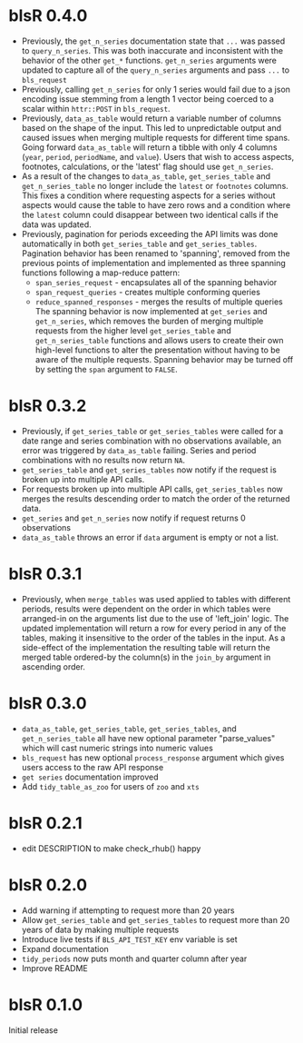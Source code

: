 # blsR 0.4.0

  * Previously, the `get_n_series` documentation state that `...` was passed to
  `query_n_series`. This was both inaccurate and inconsistent with the behavior 
  of the other `get_*` functions. `get_n_series` arguments were updated to 
  capture all of the `query_n_series` arguments and pass `...` to `bls_request`
  * Previously, calling `get_n_series` for only 1 series would fail due to a
  json encoding issue stemming from a length 1 vector being coerced to a scalar
  within `httr::POST` in `bls_request`.
  * Previously, `data_as_table` would return a variable number of columns based
  on the shape of the input. This led to unpredictable output and caused issues
  when merging multiple requests for different time spans. Going forward
  `data_as_table` will return a tibble with only 4 columns (`year`, `period`, 
  `periodName`, and `value`). Users that wish to access aspects, footnotes,
  calculations, or the 'latest' flag should use `get_n_series`.
  * As a result of the changes to `data_as_table`, `get_series_table` and 
  `get_n_series_table` no longer include the `latest` or `footnotes` columns.
  This fixes a condition where requesting aspects for a series without aspects
  would cause the table to have zero rows and a condition where the `latest`
  column could disappear between two identical calls if the data was updated.
  * Previously, pagination for periods exceeding the API limits was done 
  automatically in both `get_series_table` and `get_series_tables`. Pagination 
  behavior has been renamed to 'spanning', removed from the previous points of
  implementation and implemented as three spanning functions following a 
  map-reduce pattern:
    * `span_series_request` - encapsulates all of the spanning behavior
    * `span_request_queries` - creates multiple conforming queries
    * `reduce_spanned_responses` - merges the results of multiple queries
  The spanning behavior is now implemented at `get_series` and `get_n_series`,
  which removes the burden of merging multiple requests from the higher level
  `get_series_table` and `get_n_series_table` functions and allows users to
  create their own high-level functions to alter the presentation without having
  to be aware of the multiple requests. Spanning behavior may be turned off by 
  setting the `span` argument to `FALSE`.

# blsR 0.3.2

  * Previously, if `get_series_table` or `get_series_tables` were called for a 
  date range and series combination with no observations available, an error was 
  triggered by `data_as_table` failing. Series and period combinations with no
  results now return `NA`.
  * `get_series_table` and `get_series_tables` now notify if the request is 
  broken up into multiple API calls.
  * For requests broken up into multiple API calls, `get_series_tables` now
  merges the results descending order to match the order of the returned data.
  * `get_series` and `get_n_series` now notify if request returns 0 observations
  * `data_as_table` throws an error if `data` argument is empty or not a list.

# blsR 0.3.1

  * Previously, when `merge_tables` was used applied to tables with different
  periods, results were dependent on the order in which tables were arranged-in
  on the arguments list due to the use of 'left_join' logic. The updated
  implementation will return a row for every period in any of the tables,
  making it insensitive to the order of the tables in the input. As a 
  side-effect of the implementation the resulting table will return the merged
  table ordered-by the column(s) in the `join_by` argument in ascending order.
  
# blsR 0.3.0

  * `data_as_table`, `get_series_table`, `get_series_tables`, and 
  `get_n_series_table` all have new optional parameter "parse_values" which
  will cast numeric strings into numeric values
  * `bls_request` has new optional `process_response` argument which gives
  users access to the raw API response
  * `get series` documentation improved
  * Add `tidy_table_as_zoo` for users of `zoo` and `xts`

# blsR 0.2.1

  * edit DESCRIPTION to make check_rhub() happy

# blsR 0.2.0
 
  * Add warning if attempting to request more than 20 years
  * Allow `get_series_table` and `get_series_tables` to request more than 20
  years of data by making multiple requests
  * Introduce live tests if `BLS_API_TEST_KEY` env variable is set
  * Expand documentation
  * `tidy_periods` now puts month and quarter column after year
  * Improve README

# blsR 0.1.0
 
 Initial release

